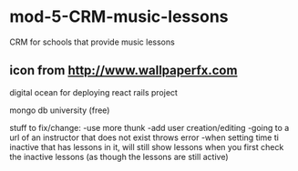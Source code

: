 # mod-5-CRM-music-lessons
CRM for schools that provide music lessons

icon from http://www.wallpaperfx.com
-----------------
digital ocean for deploying react rails project

mongo db university (free)

stuff to fix/change:
-use more thunk
-add user creation/editing
-going to a url of an instructor that does not exist throws error
-when setting time ti inactive that has lessons in it, will still show lessons when you first check the inactive lessons (as though the lessons are still active)